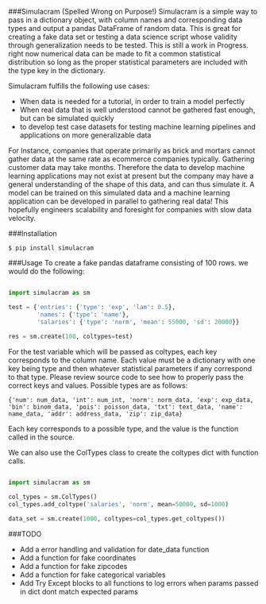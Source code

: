 ###Simulacram (Spelled Wrong on Purpose!)
Simulacram is a simple way to pass in a dictionary object, with column names and corresponding data types and output a pandas
DataFrame of random data. This is great for creating a fake data set or testing a data science script whose validity through
generalization needs to be tested. This is still a work in Progress. right now numerical data can be made to fit a common
statistical distribution so long as the proper statistical parameters are included with the type key in the dictionary.

Simulacram fulfills the following use cases:
- When data is needed for a tutorial, in order to train a model perfectly
- When real data that is well understood cannot be gathered fast enough, but can be simulated quickly
- to develop test case datasets for testing machine learning pipelines and applications on more generalizable data


For Instance, companies that operate primarily as brick and mortars cannot gather data at
the same rate as ecommerce companies typically. Gathering customer data may take months. Therefore the data to develop machine learning applications may not exist at
present but the company may have a general understanding of the shape of this data, and can thus simulate it. A model can be
trained on this simulated data and a machine learning application can be developed in parallel to gathering real data! This
hopefully engineers scalability and foresight for companies with slow data velocity.

###Installation

```
$ pip install simulacram
```

###Usage
To create a fake pandas dataframe consisting of 100 rows. we would do the following:
```python

import simulacram as sm

test = {'entries': {'type': 'exp', 'lam': 0.5},
        'names': {'type': 'name'},
        'salaries': {'type': 'norm', 'mean': 55000, 'sd': 20000}}
        
res = sm.create(100, coltypes=test)
```
For the test variable which will be passed as coltypes, each key corresponds to the column name. Each value must be a dictionary
with one key being type and then whatever statistical parameters if any correspond to that type. Please review source code to
see how to properly pass the correct keys and values. Possible types are as follows:

`{'num': num_data, 'int': num_int, 'norm': norm_data, 'exp': exp_data, 'bin': binom_data, 'pois': poisson_data, 'txt': text_data, 'name': name_data, 'addr': address_data, 'zip': zip_data}`

Each key corresponds to a possible type, and the value is the function called in the source.

We can also use the ColTypes class to create the coltypes dict with function calls.

```python

import simulacram as sm

col_types = sm.ColTypes()
col_types.add_coltype('salaries', 'norm', mean=50000, sd=1000)

data_set = sm.create(1000, coltypes=col_types.get_coltypes())
```

###TODO
- Add a error handling and validation for date_data function
- Add a function for fake coordinates
- Add a function for fake zipcodes
- Add a function for fake categorical variables
- Add Try Except blocks to all functions to log errors when params passed in dict dont match expected params

